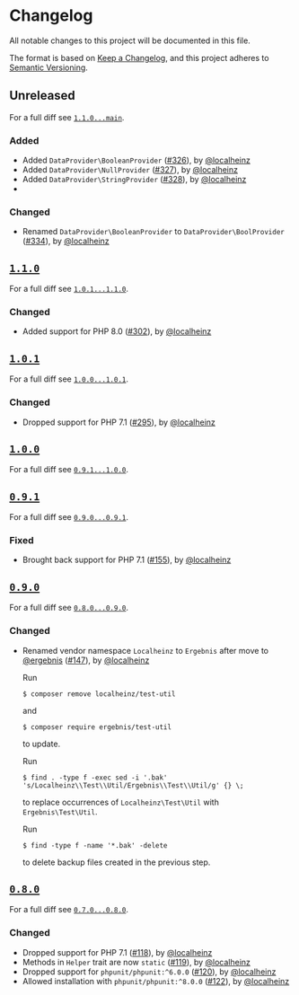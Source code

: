 # Changelog

All notable changes to this project will be documented in this file.

The format is based on [Keep a Changelog](https://keepachangelog.com/en/1.0.0/), and this project adheres to [Semantic Versioning](https://semver.org/spec/v2.0.0.html).

## Unreleased

For a full diff see [`1.1.0...main`][1.1.0...main].

### Added

* Added `DataProvider\BooleanProvider` ([#326]), by [@localheinz]
* Added `DataProvider\NullProvider` ([#327]), by [@localheinz]
* Added `DataProvider\StringProvider` ([#328]), by [@localheinz]
*
### Changed

* Renamed `DataProvider\BooleanProvider` to `DataProvider\BoolProvider` ([#334]), by [@localheinz]

## [`1.1.0`][1.1.0]

For a full diff see [`1.0.1...1.1.0`][1.0.1...1.1.0].

### Changed

* Added support for PHP 8.0 ([#302]), by [@localheinz]

## [`1.0.1`][1.0.1]

For a full diff see [`1.0.0...1.0.1`][1.0.0...1.0.1].

### Changed

* Dropped support for PHP 7.1 ([#295]), by [@localheinz]

## [`1.0.0`][1.0.0]

For a full diff see [`0.9.1...1.0.0`][0.9.1...1.0.0].

## [`0.9.1`][0.9.1]

For a full diff see [`0.9.0...0.9.1`][0.9.0...0.9.1].

### Fixed

* Brought back support for PHP 7.1 ([#155]), by [@localheinz]

## [`0.9.0`][0.9.0]

For a full diff see [`0.8.0...0.9.0`][0.8.0...0.9.0].

### Changed

* Renamed vendor namespace `Localheinz` to `Ergebnis` after move to [@ergebnis] ([#147]), by [@localheinz]

  Run

  ```
  $ composer remove localheinz/test-util
  ```

  and

  ```
  $ composer require ergebnis/test-util
  ```

  to update.

  Run

  ```
  $ find . -type f -exec sed -i '.bak' 's/Localheinz\\Test\\Util/Ergebnis\\Test\\Util/g' {} \;
  ```

  to replace occurrences of `Localheinz\Test\Util` with `Ergebnis\Test\Util`.

  Run

  ```
  $ find -type f -name '*.bak' -delete
  ```

  to delete backup files created in the previous step.

## [`0.8.0`][0.8.0]

For a full diff see [`0.7.0...0.8.0`][0.7.0...0.8.0].

### Changed

* Dropped support for PHP 7.1 ([#118]), by [@localheinz]
* Methods in `Helper` trait are now `static` ([#119]), by [@localheinz]
* Dropped support for `phpunit/phpunit:^6.0.0` ([#120]), by [@localheinz]
* Allowed installation with `phpunit/phpunit:^8.0.0` ([#122]), by [@localheinz]

[0.8.0]: https://github.com/ergebnis/test-util/releases/tag/0.8.0
[0.9.0]: https://github.com/ergebnis/test-util/releases/tag/0.9.0
[0.9.1]: https://github.com/ergebnis/test-util/releases/tag/0.9.1
[1.0.0]: https://github.com/ergebnis/test-util/releases/tag/1.0.0
[1.0.1]: https://github.com/ergebnis/test-util/releases/tag/1.0.1
[1.1.0]: https://github.com/ergebnis/test-util/releases/tag/1.1.0

[0.7.0...0.8.0]: https://github.com/ergebnis/test-util/compare/0.7.0...0.8.0
[0.8.0...0.9.0]: https://github.com/ergebnis/test-util/compare/0.8.0...0.9.0
[0.9.0...0.9.1]: https://github.com/ergebnis/test-util/compare/0.9.0...0.9.1
[0.9.1...1.0.0]: https://github.com/ergebnis/test-util/compare/0.9.1...1.0.0
[1.0.0...1.0.1]: https://github.com/ergebnis/test-util/compare/1.0.0...1.0.1
[1.0.1...1.1.0]: https://github.com/ergebnis/test-util/compare/1.0.1...1.1.0
[1.1.0...main]: https://github.com/ergebnis/test-util/compare/1.1.0...main

[#118]: https://github.com/ergebnis/test-util/pull/118
[#119]: https://github.com/ergebnis/test-util/pull/119
[#120]: https://github.com/ergebnis/test-util/pull/120
[#122]: https://github.com/ergebnis/test-util/pull/122
[#147]: https://github.com/ergebnis/test-util/pull/147
[#155]: https://github.com/ergebnis/test-util/pull/155
[#295]: https://github.com/ergebnis/test-util/pull/295
[#302]: https://github.com/ergebnis/test-util/pull/302
[#326]: https://github.com/ergebnis/test-util/pull/326
[#327]: https://github.com/ergebnis/test-util/pull/327
[#328]: https://github.com/ergebnis/test-util/pull/328
[#334]: https://github.com/ergebnis/test-util/pull/334

[@ergebnis]: https://github.com/ergebnis
[@localheinz]: https://github.com/localheinz
